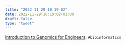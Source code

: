 ```yaml
---
title: "2022 11 29 10 19 02"
date: 2022-11-29T10:19:02+01:00
draft: false
type: "tweet"
---
```

[Introduction to Genomics for Engineers](https://learngenomics.dev/). `#bioinformatics`
